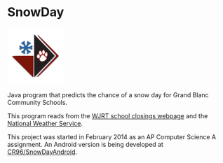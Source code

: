 SnowDay
=======

<img src="src/main/resources/image/icon.png" alt="Grand Blanc Snow Day logo" width="128px" height="128px"/>

Java program that predicts the chance of a snow day for Grand Blanc Community Schools.

This program reads from the [WJRT school closings webpage](http://abc12.com/weather/closings)
and the [National Weather Service](http://forecast.weather.gov/MapClick.php?lat=42.92580&lon=-83.61870).

This project was started in February 2014 as an AP Computer Science A assignment.
An Android version is being developed at [CR96/SnowDayAndroid](https://github.com/cr96/snowdayandroid).

